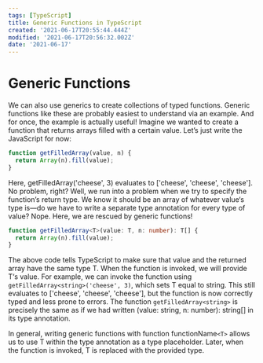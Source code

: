 ```yaml
---
tags: [TypeScript]
title: Generic Functions in TypeScript
created: '2021-06-17T20:55:44.444Z'
modified: '2021-06-17T20:56:32.002Z'
date: '2021-06-17'
---
```


# Generic Functions

We can also use generics to create collections of typed functions. Generic functions like these are probably easiest to understand via an example. And for once, the example is actually useful! Imagine we wanted to create a function that returns arrays filled with a certain value. Let’s just write the JavaScript for now:

```js
function getFilledArray(value, n) {
  return Array(n).fill(value);
}
```

Here, getFilledArray('cheese', 3) evaluates to ['cheese', 'cheese', 'cheese']. No problem, right? Well, we run into a problem when we try to specify the function’s return type. We know it should be an array of whatever value‘s type is—do we have to write a separate type annotation for every type of value? Nope. Here, we are rescued by generic functions! 

```ts
function getFilledArray<T>(value: T, n: number): T[] {
  return Array(n).fill(value);
}
```

The above code tells TypeScript to make sure that value and the returned array have the same type T. When the function is invoked, we will provide T‘s value. For example, we can invoke the function using `getFilledArray<string>('cheese', 3)`, which sets T equal to string. This still evaluates to ['cheese', 'cheese', 'cheese'], but the function is now correctly typed and less prone to errors. The function `getFilledArray<string>` is precisely the same as if we had written (value: string, n: number): string[] in its type annotation.

In general, writing generic functions with function functionName`<T>` allows us to use T within the type annotation as a type placeholder. Later, when the function is invoked, T is replaced with the provided type. 
